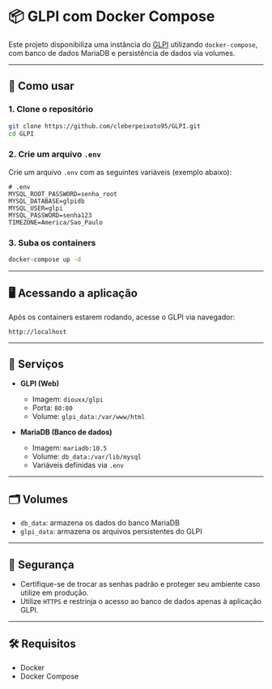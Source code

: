# 📦 GLPI com Docker Compose

Este projeto disponibiliza uma instância do [GLPI](https://glpi-project.org/) utilizando `docker-compose`, com banco de dados MariaDB e persistência de dados via volumes.

---

## 🚀 Como usar

### 1. Clone o repositório

```bash
git clone https://github.com/cleberpeixoto95/GLPI.git
cd GLPI
```

### 2. Crie um arquivo `.env`

Crie um arquivo `.env` com as seguintes variáveis (exemplo abaixo):

```env
# .env
MYSQL_ROOT_PASSWORD=senha_root
MYSQL_DATABASE=glpidb
MYSQL_USER=glpi
MYSQL_PASSWORD=senha123
TIMEZONE=America/Sao_Paulo
```

### 3. Suba os containers

```bash
docker-compose up -d
```

---

## 🖥️ Acessando a aplicação

Após os containers estarem rodando, acesse o GLPI via navegador:

```
http://localhost
```

---

## 🧱 Serviços

- **GLPI (Web)**  
  - Imagem: `diouxx/glpi`  
  - Porta: `80:80`  
  - Volume: `glpi_data:/var/www/html`

- **MariaDB (Banco de dados)**  
  - Imagem: `mariadb:10.5`  
  - Volume: `db_data:/var/lib/mysql`  
  - Variáveis definidas via `.env`

---

## 🗂️ Volumes

- `db_data`: armazena os dados do banco MariaDB
- `glpi_data`: armazena os arquivos persistentes do GLPI

---

## 🔐 Segurança

- Certifique-se de trocar as senhas padrão e proteger seu ambiente caso utilize em produção.
- Utilize `HTTPS` e restrinja o acesso ao banco de dados apenas à aplicação GLPI.

---

## 🛠️ Requisitos

- Docker
- Docker Compose